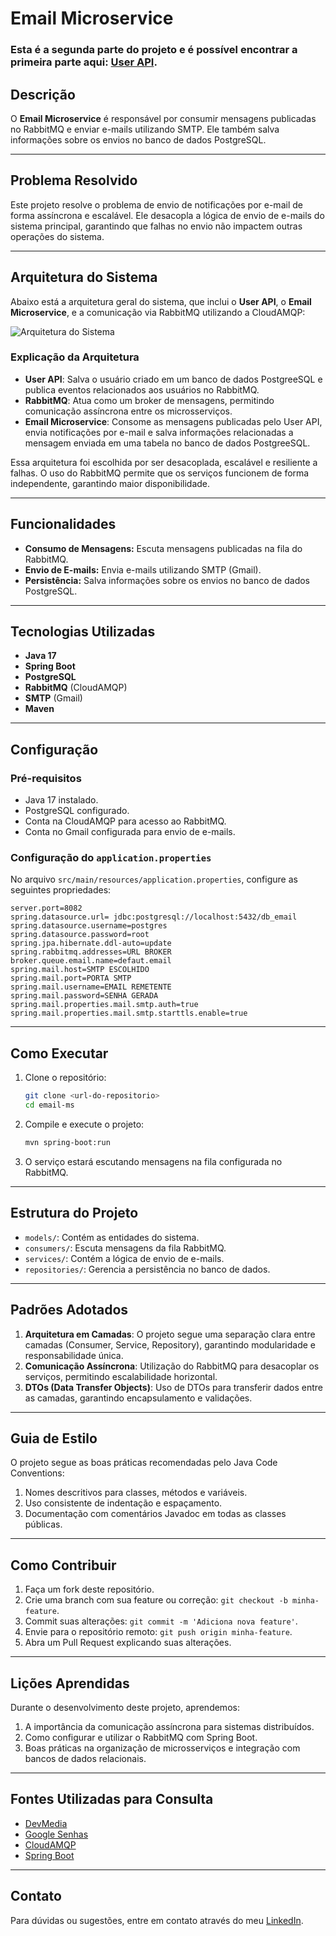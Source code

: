 # Email Microservice

### Esta é a segunda parte do projeto e é possível encontrar a primeira parte aqui: [User API](https://github.com/exxardo/user-api).

## Descrição

O **Email Microservice** é responsável por consumir mensagens publicadas no RabbitMQ e enviar e-mails utilizando SMTP. Ele também salva informações sobre os envios no banco de dados PostgreSQL.

---

## Problema Resolvido

Este projeto resolve o problema de envio de notificações por e-mail de forma assíncrona e escalável. Ele desacopla a lógica de envio de e-mails do sistema principal, garantindo que falhas no envio não impactem outras operações do sistema.

---

## Arquitetura do Sistema

Abaixo está a arquitetura geral do sistema, que inclui o **User API**, o **Email Microservice**, e a comunicação via RabbitMQ utilizando a CloudAMQP:

![Arquitetura do Sistema](https://pplx-res.cloudinary.com/image/upload/v1737252173/user_uploads/QGQLRkWouVvyrVD/image.jpg)

### Explicação da Arquitetura

- **User API**: Salva o usuário criado em um banco de dados PostgreeSQL e publica eventos relacionados aos usuários no RabbitMQ.
- **RabbitMQ**: Atua como um broker de mensagens, permitindo comunicação assíncrona entre os microsserviços.
- **Email Microservice**: Consome as mensagens publicadas pelo User API, envia notificações por e-mail e salva informações relacionadas a mensagem enviada em uma tabela no banco de dados PostgreeSQL.

Essa arquitetura foi escolhida por ser desacoplada, escalável e resiliente a falhas. O uso do RabbitMQ permite que os serviços funcionem de forma independente, garantindo maior disponibilidade.

---

## Funcionalidades

- **Consumo de Mensagens:** Escuta mensagens publicadas na fila do RabbitMQ.
- **Envio de E-mails:** Envia e-mails utilizando SMTP (Gmail).
- **Persistência:** Salva informações sobre os envios no banco de dados PostgreSQL.

---

## Tecnologias Utilizadas

- **Java 17**
- **Spring Boot**
- **PostgreSQL**
- **RabbitMQ** (CloudAMQP)
- **SMTP** (Gmail)
- **Maven**

---

## Configuração

### Pré-requisitos

- Java 17 instalado.
- PostgreSQL configurado.
- Conta na CloudAMQP para acesso ao RabbitMQ.
- Conta no Gmail configurada para envio de e-mails.

### Configuração do `application.properties`

No arquivo `src/main/resources/application.properties`, configure as seguintes propriedades:

```properties
server.port=8082
spring.datasource.url= jdbc:postgresql://localhost:5432/db_email
spring.datasource.username=postgres
spring.datasource.password=root
spring.jpa.hibernate.ddl-auto=update
spring.rabbitmq.addresses=URL BROKER
broker.queue.email.name=defaut.email
spring.mail.host=SMTP ESCOLHIDO
spring.mail.port=PORTA SMTP
spring.mail.username=EMAIL REMETENTE
spring.mail.password=SENHA GERADA
spring.mail.properties.mail.smtp.auth=true
spring.mail.properties.mail.smtp.starttls.enable=true
```

---

## Como Executar

1. Clone o repositório:

   ```bash
   git clone <url-do-repositorio>
   cd email-ms
   ```

2. Compile e execute o projeto:

   ```bash
   mvn spring-boot:run
   ```

3. O serviço estará escutando mensagens na fila configurada no RabbitMQ.

---

## Estrutura do Projeto

- `models/`: Contém as entidades do sistema.
- `consumers/`: Escuta mensagens da fila RabbitMQ.
- `services/`: Contém a lógica de envio de e-mails.
- `repositories/`: Gerencia a persistência no banco de dados.

---

## Padrões Adotados

1. **Arquitetura em Camadas**: O projeto segue uma separação clara entre camadas (Consumer, Service, Repository), garantindo modularidade e responsabilidade única.
2. **Comunicação Assíncrona**: Utilização do RabbitMQ para desacoplar os serviços, permitindo escalabilidade horizontal.
3. **DTOs (Data Transfer Objects)**: Uso de DTOs para transferir dados entre as camadas, garantindo encapsulamento e validações.

---

## Guia de Estilo

O projeto segue as boas práticas recomendadas pelo Java Code Conventions:
1. Nomes descritivos para classes, métodos e variáveis.
2. Uso consistente de indentação e espaçamento.
3. Documentação com comentários Javadoc em todas as classes públicas.

---

## Como Contribuir

1. Faça um fork deste repositório.
2. Crie uma branch com sua feature ou correção: `git checkout -b minha-feature`.
3. Commit suas alterações: `git commit -m 'Adiciona nova feature'`.
4. Envie para o repositório remoto: `git push origin minha-feature`.
5. Abra um Pull Request explicando suas alterações.

---

## Lições Aprendidas

Durante o desenvolvimento deste projeto, aprendemos:
1. A importância da comunicação assíncrona para sistemas distribuídos.
2. Como configurar e utilizar o RabbitMQ com Spring Boot.
3. Boas práticas na organização de microsserviços e integração com bancos de dados relacionais.

---

## Fontes Utilizadas para Consulta

- [DevMedia](https://www.devmedia.com.br/conheca-o-spring-transactional-annotations/32472)
- [Google Senhas](https://support.google.com/accounts/answer/185833)
- [CloudAMQP](https://www.cloudamqp.com/blog/part4-rabbitmq-for-beginners-exchanges-routing-keys-bindings.html)
- [Spring Boot](https://docs.spring.io/spring-boot/index.html)

---

## Contato

Para dúvidas ou sugestões, entre em contato através do meu [LinkedIn](https://www.linkedin.com/in/eduardoramiro).
